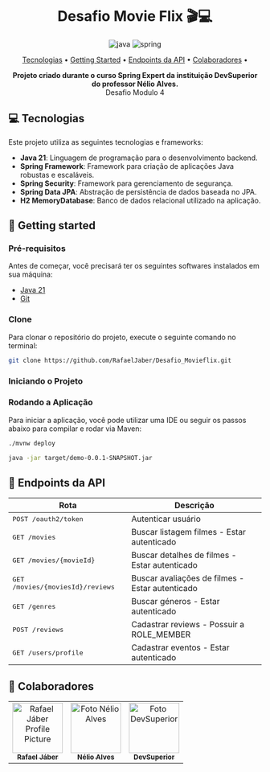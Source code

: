 [JAVA_BADGE]: https://img.shields.io/badge/java-%23ED8B00.svg?style=for-the-badge&logo=openjdk&logoColor=white
[SPRING_BADGE]: https://img.shields.io/badge/spring-%236DB33F.svg?style=for-the-badge&logo=spring&logoColor=white

<h1 align="center" style="font-weight: bold;">Desafio Movie Flix 🎬💻</h1>


<div style="text-align: center;">

![java][JAVA_BADGE]
![spring][SPRING_BADGE]

[//]: # (![MicrosoftSQL Server][SQLSERVER_BADGE])

</div>


<p align="center">
 <a href="#tech">Tecnologias</a> • 
 <a href="#started">Getting Started</a> • 
  <a href="#routes">Endpoints da API</a> •
 <a href="#colab">Colaboradores</a> •
</p>

<p align="center">
    <b>Projeto criado durante o curso Spring Expert da instituição DevSuperior do professor Nélio Alves.</b>
    <br/>
    <span>Desafio Modulo 4</span>
</p>

<h2 id="tech">💻 Tecnologias</h2>

Este projeto utiliza as seguintes tecnologias e frameworks:

- **Java 21**: Linguagem de programação para o desenvolvimento backend.
- **Spring Framework**: Framework para criação de aplicações Java robustas e escaláveis.
- **Spring Security**: Framework para gerenciamento de segurança.
- **Spring Data JPA**: Abstração de persistência de dados baseada no JPA.
- **H2 MemoryDatabase**: Banco de dados relacional utilizado na aplicação.

<h2 id="started">🚀 Getting started</h2>

<h3>Pré-requisitos</h3>

Antes de começar, você precisará ter os seguintes softwares instalados em sua máquina:

- [Java 21](https://www.oracle.com/br/java/technologies/downloads/#java21)
- [Git](https://git-scm.com/)

<h3>Clone</h3>

Para clonar o repositório do projeto, execute o seguinte comando no terminal:

```bash
git clone https://github.com/RafaelJaber/Desafio_Movieflix.git
```

<h3>Iniciando o Projeto</h3>


<h3>Rodando a Aplicação</h3>

Para iniciar a aplicação, você pode utilizar uma IDE ou seguir os passos abaixo para compilar e rodar via Maven:

```bash
./mvnw deploy
```

```bash
java -jar target/demo-0.0.1-SNAPSHOT.jar
```

<h2 id="routes">📍 Endpoints da API</h2>

| Rota                                      | Descrição                                       |
|-------------------------------------------|-------------------------------------------------|
| <kbd>POST /oauth2/token</kbd>             | Autenticar usuário                              |
| <kbd>GET /movies</kbd>                    | Buscar listagem filmes - Estar autenticado      |
| <kbd>GET /movies/{movieId}</kbd>          | Buscar detalhes de filmes - Estar autenticado   |
| <kbd>GET /movies/{moviesId}/reviews</kbd> | Buscar avaliações de filmes - Estar autenticado |
| <kbd>GET /genres</kbd>                    | Buscar géneros - Estar autenticado              |
| <kbd>POST /reviews</kbd>                  | Cadastrar reviews - Possuir a ROLE_MEMBER       |
| <kbd>GET /users/profile</kbd>             | Cadastrar eventos - Estar autenticado           |


<h2 id="colab">🤝 Colaboradores</h2>

<table>
  <tr>
    <td align="center">
      <a href="#">
        <img src="https://github.com/rafaeljaber.png" width="100px;" alt="Rafael Jáber Profile Picture"/><br>
        <sub>
          <b>Rafael Jáber</b>
        </sub>
      </a>
    </td>
    <td align="center">
      <a href="#">
        <img src="https://github.com/acenelio.png" width="100px;" alt="Foto Nélio Alves"/><br>
        <sub>
          <b>Nélio Alves</b>
        </sub>
      </a>
    </td>
    <td align="center">
      <a href="#">
        <img src="https://github.com/devsuperior.png" width="100px;" alt="Foto DevSuperior"/><br>
        <sub>
          <b>DevSuperior</b>
        </sub>
      </a>
    </td>
  </tr>
</table>